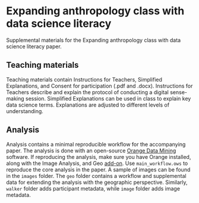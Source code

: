 # Expanding anthropology class with data science literacy
Supplemental materials for the Expanding anthropology class with data science literacy paper.

## Teaching materials

Teaching materials contain Instructions for Teachers, Simplified Explanations, and Consent for participation (.pdf and .docx). Instructions for Teachers describe and explain the protocol of conducting a digital sense-making session. Simplified Explanations can be used in class to explain key data science terms. Explanations are adjusted to different levels of understanding.

## Analysis

Analysis contains a minimal reproducible workflow for the accompanying paper. The analysis is done with an open-source [Orange Data Mining](https://orangedatamining.com/) software. If reproducing the analysis, make sure you have Orange installed, along with the Image Analysis, and Geo [add-on](https://youtu.be/OANsA6fMJKg?si=NNxufpXOHYHVTXcA). Use `main_workflow.ows` to reproduce the core analysis in the paper. A sample of images can be found in the `images` folder. The `geo` folder contains a workflow and supplemental data for extending the analysis with the geographic perspective. Similarly, `walker` folder adds participant metadata, while `image` folder adds image metadata.
